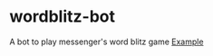 # wordblitz-bot
A bot to play messenger's word blitz game [Example](https://www.youtube.com/watch?v=HU22wyLdopw)